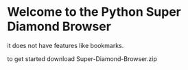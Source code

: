 # Welcome to the Python Super Diamond Browser

it does not have features like bookmarks.

to get started download Super-Diamond-Browser.zip

